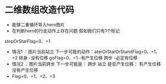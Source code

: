 # 二维数组改造代码

- 能够二重循环导入hero图片
- 在判断hero的行走动作上存在问题
假如我们只有1个标记

stopOrStarFlag=0、=1
- 情况1 ：图片当前站立
     下一步可能的动作：aterOrStarOrStandFlag=0、=1、=2
                转身
                    -没有位移 goFlag=0、=1
                    -有产生位移
                跨步
                    -必定有位移
- 情况2 ：图片当前跨步
        下一步可能是：
                    跨步 
                    站立
                是否产生位移：
                            有产生位移
                            没有产生位移
- Flag=0、=1、=2、=3
   